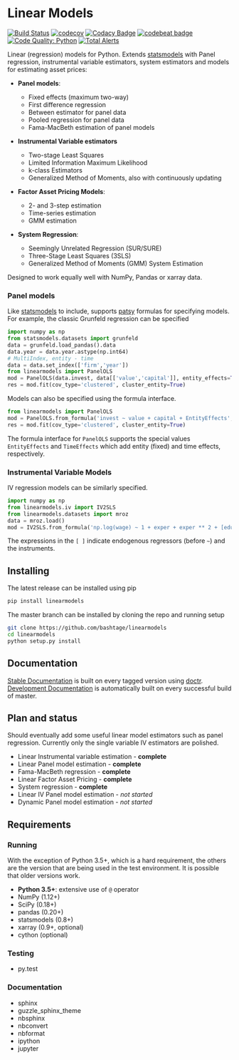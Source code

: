 # Linear Models

[![Build Status](https://travis-ci.org/bashtage/linearmodels.svg?branch=master)](https://travis-ci.org/bashtage/linearmodels)
[![codecov](https://codecov.io/gh/bashtage/linearmodels/branch/master/graph/badge.svg)](https://codecov.io/gh/bashtage/linearmodels)
[![Codacy Badge](https://api.codacy.com/project/badge/Grade/c771bce50a164b6fa71c344b374f140d)](https://www.codacy.com/app/bashtage/linearmodels?utm_source=github.com&amp;utm_medium=referral&amp;utm_content=bashtage/linearmodels&amp;utm_campaign=Badge_Grade)
[![codebeat badge](https://codebeat.co/badges/aaae2fb4-72b5-4a66-97cd-77b93488f243)](https://codebeat.co/projects/github-com-bashtage-linearmodels-master)
[![Code Quality: Python](https://img.shields.io/lgtm/grade/python/g/bashtage/linearmodels.svg?logo=lgtm&logoWidth=18)](https://lgtm.com/projects/g/bashtage/linearmodels/context:python)
[![Total Alerts](https://img.shields.io/lgtm/alerts/g/bashtage/linearmodels.svg?logo=lgtm&logoWidth=18)](https://lgtm.com/projects/g/bashtage/linearmodels/alerts)

Linear (regression) models for Python.  Extends
[statsmodels](http://www.statsmodels.org) with Panel regression,
instrumental variable estimators, system estimators and models for
estimating asset prices:
 
- **Panel models**:
    - Fixed effects (maximum two-way)
    - First difference regression
    - Between estimator for panel data
    - Pooled regression for panel data
    - Fama-MacBeth estimation of panel models
  
- **Instrumental Variable estimators**
    - Two-stage Least Squares
    - Limited Information Maximum Likelihood
    - k-class Estimators
    - Generalized Method of Moments, also with continuously updating

- **Factor Asset Pricing Models**:
    - 2- and 3-step estimation 
    - Time-series estimation
    - GMM estimation

- **System Regression**:
    - Seemingly Unrelated Regression (SUR/SURE)
    - Three-Stage Least Squares (3SLS)
    - Generalized Method of Moments (GMM) System Estimation
       
Designed to work equally well with NumPy, Pandas or xarray data.

### Panel models

Like [statsmodels](http://www.statsmodels.org) to include, supports 
[patsy](https://patsy.readthedocs.io/en/latest/) formulas for
specifying models. For example, the classic Grunfeld regression can be
specified

```python
import numpy as np
from statsmodels.datasets import grunfeld
data = grunfeld.load_pandas().data
data.year = data.year.astype(np.int64)
# MultiIndex, entity - time
data = data.set_index(['firm','year'])
from linearmodels import PanelOLS
mod = PanelOLS(data.invest, data[['value','capital']], entity_effects=True)
res = mod.fit(cov_type='clustered', cluster_entity=True)
```

Models can also be specified using the formula interface.
 
```python
from linearmodels import PanelOLS
mod = PanelOLS.from_formula('invest ~ value + capital + EntityEffects', data)
res = mod.fit(cov_type='clustered', cluster_entity=True)
```

The formula interface for ``PanelOLS`` supports the special values
``EntityEffects`` and ``TimeEffects`` which add entity (fixed) and time
effects, respectively.


### Instrumental Variable Models

IV regression models can be similarly specified.

```python
import numpy as np
from linearmodels.iv import IV2SLS
from linearmodels.datasets import mroz
data = mroz.load()
mod = IV2SLS.from_formula('np.log(wage) ~ 1 + exper + exper ** 2 + [educ ~ motheduc + fatheduc]', data)
```

The expressions in the `[ ]` indicate endogenous regressors (before `~`)
and the instruments.


## Installing

The latest release can be installed using pip

```bash
pip install linearmodels
```

The master branch can be installed by cloning the repo and running setup

```bash
git clone https://github.com/bashtage/linearmodels
cd linearmodels
python setup.py install
```

## Documentation

[Stable Documentation](https://bashtage.github.io/linearmodels/) is
built on every tagged version using
[doctr](https://github.com/drdoctr/doctr).
[Development Documentation](https://bashtage.github.io/linearmodels/devel)
is automatically built on every successful build of master.

## Plan and status

Should eventually add some useful linear model estimators such as panel
regression. Currently only the single variable IV estimators are polished.

* Linear Instrumental variable estimation - **complete**
* Linear Panel model estimation - **complete**
* Fama-MacBeth regression - **complete**
* Linear Factor Asset Pricing - **complete**
* System regression - **complete**
* Linear IV Panel model estimation - *not started*
* Dynamic Panel model estimation - *not started*


## Requirements

### Running

With the exception of Python 3.5+, which is a hard requirement, the
others are the version that are being used in the test environment.  It
is possible that older versions work.

* **Python 3.5+**: extensive use of `@` operator
* NumPy (1.12+)
* SciPy (0.18+)
* pandas (0.20+)
* statsmodels (0.8+)
* xarray (0.9+, optional)
* cython (optional)

### Testing

* py.test

### Documentation

* sphinx
* guzzle_sphinx_theme
* nbsphinx
* nbconvert
* nbformat
* ipython
* jupyter
